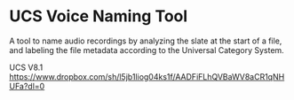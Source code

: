 # UCS Voice Naming Tool
A tool to name audio recordings by analyzing the slate at the start of a file, and labeling the file metadata according to the Universal Category System.

UCS V8.1
https://www.dropbox.com/sh/l5jb1liog04ks1f/AADFiFLhQVBaWV8aCR1qNHUFa?dl=0
 
